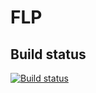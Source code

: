 # FLP

## Build status

[![Build status](https://ci.appveyor.com/api/projects/status/r4k0y0sli256c6ll?svg=true)](https://ci.appveyor.com/project/PetarPetrov/flp)